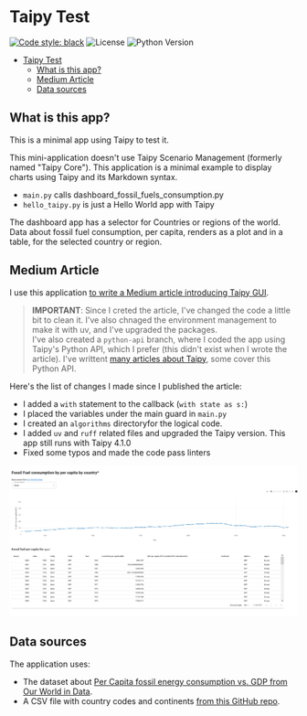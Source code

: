 # Taipy Test

[![Code style: black](https://img.shields.io/badge/code%20style-black-000000.svg)](https://github.com/psf/black)
![License](https://img.shields.io/badge/License-MIT-blue.svg)
![Python Version](https://img.shields.io/badge/Python-3.12%2B-blue.svg)

- [Taipy Test](#taipy-test)
  - [What is this app?](#what-is-this-app)
  - [Medium Article](#medium-article)
  - [Data sources](#data-sources)

## What is this app?

This is a minimal app using Taipy to test it.

This mini-application doesn't use Taipy Scenario Management (formerly named "Taipy Core"). This application is a minimal example to display charts using Taipy and its Markdown syntax.

- ```main.py``` calls dashboard_fossil_fuels_consumption.py
- ```hello_taipy.py``` is just a Hello World app with Taipy

The dashboard app has a selector for Countries or regions of the world. Data about fossil fuel consumption, per capita, renders as a plot and in a table, for the selected country or region.

## Medium Article

I use this application [to write a Medium article introducing Taipy GUI](https://medium.com/better-programming/discovering-taipy-and-taipy-gui-e1b664765017).

> **IMPORTANT**: Since I creted the article, I've changed the code a little bit to clean it. I've also chnaged the environment management to make it with uv, and I've upgraded the packages.  
> I've also created a `python-api` branch, where I coded the app using Taipy's Python API, which I prefer (this didn't exist when I wrote the article). I've writtent [many articles about Taipy](https://medium.com/@ericnarro/list/taipy-0e2b6bbedeb1), some cover this Python API.

Here's the list of changes I made since I published the article:

- I added a `with` statement to the callback (`with state as s:`)
- I placed the variables under the main guard in `main.py`
- I created an `algorithms` directoryfor the logical code.
- I added `uv` and `ruff` related files and upgraded the Taipy version. This app still runs with Taipy 4.1.0
- Fixed some typos and made the code pass linters

![mage of the dashoard](pics/GUI_app.png "The GUI app displayed in the browser")

## Data sources

The application uses:

- The dataset about [Per Capita fossil energy consumption vs. GDP from Our World in Data](https://ourworldindata.org/grapher/per-capita-fossil-energy-vs-gdp?).
- A CSV file with country codes and continents [from this GitHub repo](https://github.com/lukes/ISO-3166-Countries-with-Regional-Codes/blob/master/all/all.csv).
